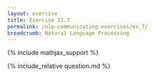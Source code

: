 ```yaml
---
layout: exercise
title: Exercise 22.7
permalink: /nlp-communicating-exercises/ex_7/
breadcrumb: Natural Language Processing
---
```


{% include mathjax_support %}

<div><i class="arrow-up loader" data-chapter="nlp-communicating-exercises" data-exercise="ex_7" data-rating="0"></i></div>
{% include_relative question.md %}
